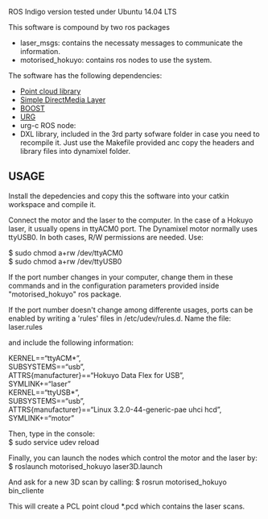 ROS Indigo version tested under Ubuntu 14.04 LTS

This software is compound by two ros packages
- laser_msgs: contains the necessaty messages to communicate the information. 
- motorised_hokuyo: contains ros nodes to use the system.

The software has the following dependencies:
- [Point cloud library](http://pointclouds.org/)
- [Simple DirectMedia Layer](http://www.libsdl.org/)
- [BOOST](http://www.boost.org/)
- [URG](http://www.hokuyo-aut.jp/) 
- urg-c ROS node: 
- DXL library, included in the 3rd party sofware folder in case you need to recompile it. Just use the Makefile provided anc copy the headers and library files into dynamixel folder.

## USAGE

Install the depedencies and copy this the software into your catkin workspace and compile it. 

Connect the motor and the laser to the computer. In the case of a Hokuyo laser, it usually opens in ttyACM0 port. The Dynamixel motor normally uses ttyUSB0. In both cases, R/W permissions are needed. Use:

$ sudo chmod a+rw /dev/ttyACM0  
$ sudo chmod a+rw /dev/ttyUSB0

If the port number changes in your computer, change them in these commands and in the configuration parameters provided inside "motorised_hokuyo" ros package. 

If the port number doesn't change among differente usages, ports can be enabled by writing a 'rules' files in /etc/udev/rules.d. Name the file:
laser.rules 

and include the following information:

KERNEL==“ttyACM*”,   
SUBSYSTEMS==“usb”,  
ATTRS{manufacturer}==“Hokuyo Data Flex for USB”,  
SYMLINK+=“laser”  
KERNEL==“ttyUSB*”,  
SUBSYSTEMS==“usb”,  
ATTRS{manufacturer}==“Linux 3.2.0-44-generic-pae uhci hcd”,
SYMLINK+=“motor”  

Then, type in the console:  
$ sudo service udev reload

Finally, you can launch the nodes which control the motor and the laser by:  
$ roslaunch motorised_hokuyo laser3D.launch

And ask for a new 3D scan by calling:
$ rosrun motorised_hokuyo bin\_cliente

This will create a PCL point cloud *.pcd which contains the laser scans.


